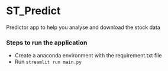 # ST_Predict
Predictor app to help you analyse and download the stock data

### Steps to run the application
- Create a anaconda environment with the requirement.txt file
- Run `streamlit run main.py`